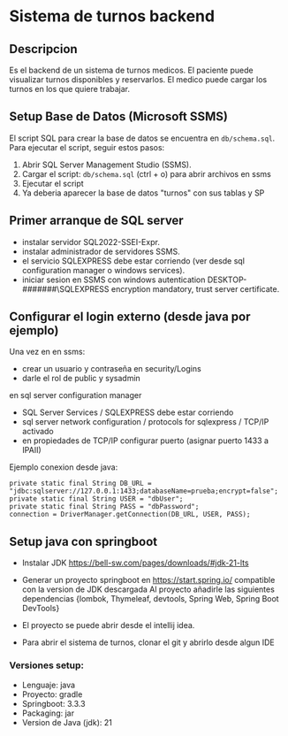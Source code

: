 # Sistema de turnos backend

## Descripcion

Es el backend de un sistema de turnos medicos. El paciente puede visualizar turnos disponibles y reservarlos. El medico puede cargar los turnos en los que quiere trabajar.

## Setup Base de Datos (Microsoft SSMS)

El script SQL para crear la base de datos se encuentra en `db/schema.sql`. Para ejecutar el script, seguir estos pasos:

1. Abrir SQL Server Management Studio (SSMS).
2. Cargar el script: `db/schema.sql` (ctrl + o) para abrir archivos en ssms
3. Ejecutar el script
4. Ya deberia aparecer la base de datos "turnos" con sus tablas y SP

## Primer arranque de SQL server

- instalar servidor SQL2022-SSEI-Expr.
- instalar administrador de servidores SSMS.
- el servicio SQLEXPRESS debe estar corriendo (ver desde sql configuration manager o windows services).
- iniciar sesion en SSMS con windows autentication DESKTOP-#######\SQLEXPRESS encryption mandatory, trust server certificate.

## Configurar el login externo (desde java por ejemplo)
Una vez en en ssms:
- crear un usuario y contraseña en security/Logins 
- darle el rol de public y sysadmin

en sql server configuration manager
-  SQL Server Services /  SQLEXPRESS debe estar corriendo
-  sql server network configuration / protocols for sqlexpress / TCP/IP activado
-  en propiedades de TCP/IP configurar puerto (asignar puerto 1433 a IPAII)

Ejemplo conexion desde java:

    private static final String DB_URL = "jdbc:sqlserver://127.0.0.1:1433;databaseName=prueba;encrypt=false";
    private static final String USER = "dbUser";
    private static final String PASS = "dbPassword";
    connection = DriverManager.getConnection(DB_URL, USER, PASS); 

## Setup java con springboot

- Instalar JDK https://bell-sw.com/pages/downloads/#jdk-21-lts

- Generar un proyecto springboot en https://start.spring.io/ compatible con la version de JDK descargada
Al proyecto añadirle las siguientes dependencias
{lombok, Thymeleaf, devtools, Spring Web, Spring Boot DevTools}

- El proyecto se puede abrir desde el intellij idea.

- Para abrir el sistema de turnos, clonar el git y abrirlo desde algun IDE
   
### Versiones setup:

- Lenguaje: java
- Proyecto: gradle
- Springboot: 3.3.3
- Packaging: jar
- Version de Java (jdk): 21
